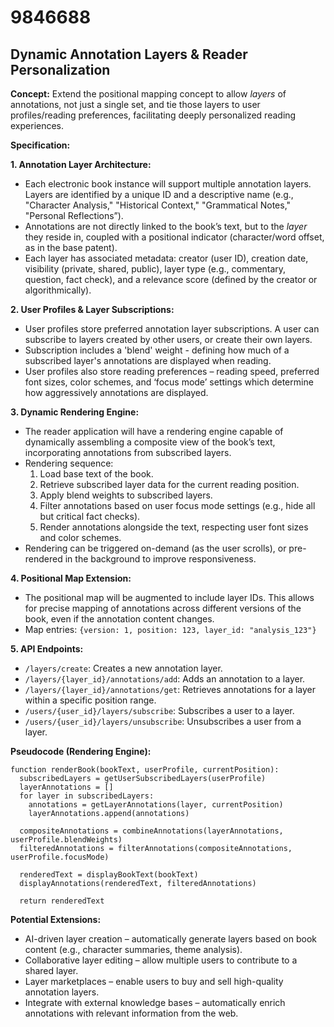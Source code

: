 # 9846688

## Dynamic Annotation Layers & Reader Personalization

**Concept:** Extend the positional mapping concept to allow *layers* of annotations, not just a single set, and tie those layers to user profiles/reading preferences, facilitating deeply personalized reading experiences.

**Specification:**

**1. Annotation Layer Architecture:**

*   Each electronic book instance will support multiple annotation layers. Layers are identified by a unique ID and a descriptive name (e.g., "Character Analysis," "Historical Context," "Grammatical Notes," "Personal Reflections”).
*   Annotations are not directly linked to the book’s text, but to the *layer* they reside in, coupled with a positional indicator (character/word offset, as in the base patent).
*   Each layer has associated metadata: creator (user ID), creation date, visibility (private, shared, public), layer type (e.g., commentary, question, fact check), and a relevance score (defined by the creator or algorithmically).

**2. User Profiles & Layer Subscriptions:**

*   User profiles store preferred annotation layer subscriptions. A user can subscribe to layers created by other users, or create their own layers.
*   Subscription includes a 'blend' weight - defining how much of a subscribed layer's annotations are displayed when reading.
*   User profiles also store reading preferences – reading speed, preferred font sizes, color schemes, and ‘focus mode’ settings which determine how aggressively annotations are displayed.

**3. Dynamic Rendering Engine:**

*   The reader application will have a rendering engine capable of dynamically assembling a composite view of the book’s text, incorporating annotations from subscribed layers.
*   Rendering sequence:
    1.  Load base text of the book.
    2.  Retrieve subscribed layer data for the current reading position.
    3.  Apply blend weights to subscribed layers.
    4.  Filter annotations based on user focus mode settings (e.g., hide all but critical fact checks).
    5.  Render annotations alongside the text, respecting user font sizes and color schemes.
*   Rendering can be triggered on-demand (as the user scrolls), or pre-rendered in the background to improve responsiveness.

**4.  Positional Map Extension:**

*   The positional map will be augmented to include layer IDs.  This allows for precise mapping of annotations across different versions of the book, even if the annotation content changes.
*   Map entries: `{version: 1, position: 123, layer_id: "analysis_123"}`

**5.  API Endpoints:**

*   `/layers/create`: Creates a new annotation layer.
*   `/layers/{layer_id}/annotations/add`: Adds an annotation to a layer.
*   `/layers/{layer_id}/annotations/get`: Retrieves annotations for a layer within a specific position range.
*   `/users/{user_id}/layers/subscribe`: Subscribes a user to a layer.
*   `/users/{user_id}/layers/unsubscribe`: Unsubscribes a user from a layer.

**Pseudocode (Rendering Engine):**

```
function renderBook(bookText, userProfile, currentPosition):
  subscribedLayers = getUserSubscribedLayers(userProfile)
  layerAnnotations = []
  for layer in subscribedLayers:
    annotations = getLayerAnnotations(layer, currentPosition)
    layerAnnotations.append(annotations)

  compositeAnnotations = combineAnnotations(layerAnnotations, userProfile.blendWeights)
  filteredAnnotations = filterAnnotations(compositeAnnotations, userProfile.focusMode)

  renderedText = displayBookText(bookText)
  displayAnnotations(renderedText, filteredAnnotations)

  return renderedText
```

**Potential Extensions:**

*   AI-driven layer creation – automatically generate layers based on book content (e.g., character summaries, theme analysis).
*   Collaborative layer editing – allow multiple users to contribute to a shared layer.
*   Layer marketplaces – enable users to buy and sell high-quality annotation layers.
*   Integrate with external knowledge bases – automatically enrich annotations with relevant information from the web.